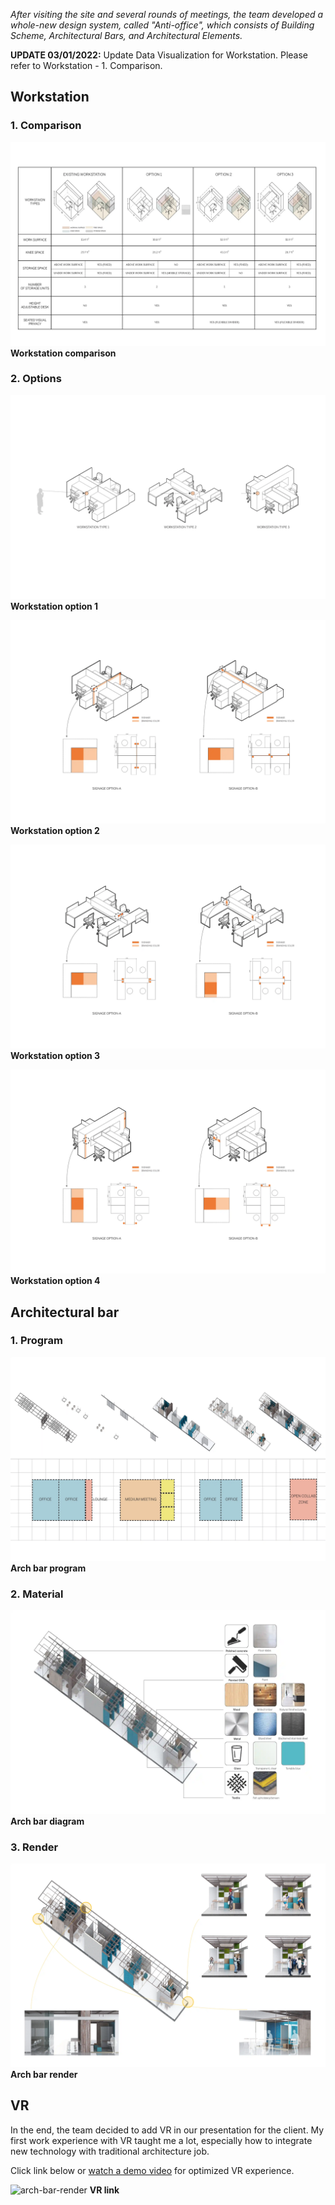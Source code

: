 _After visiting the site and several rounds of meetings, the team developed a whole-new design system, called "Anti-office", which consists of Building Scheme, Architectural Bars, and Architectural Elements._

**UPDATE 03/01/2022:** Update Data Visualization for Workstation. Please refer to Workstation - 1. Comparison.

## Workstation

### 1. Comparison

![workstation-comparison](../assets/post/image/anti-office/workstation-comparison.webp)
**Workstation comparison**

### 2. Options

![workstation-option-1](../assets/post/image/anti-office/workstation-option-1.webp)
**Workstation option 1**

![workstation-option-2](../assets/post/image/anti-office/workstation-option-2.webp)
**Workstation option 2**

![workstation-option-3](../assets/post/image/anti-office/workstation-option-3.webp)
**Workstation option 3**

![workstation-option-4](../assets/post/image/anti-office/workstation-option-4.webp)
**Workstation option 4**

## Architectural bar

### 1. Program

![arch-bar-program](../assets/post/image/anti-office/arch-bar-program.webp)
**Arch bar program**

### 2. Material

![arch-bar-diagram](../assets/post/image/anti-office/arch-bar-diagram.webp)
**Arch bar diagram**

### 3. Render

![arch-bar-render](../assets/post/image/anti-office/arch-bar-render.webp)
**Arch bar render**

## VR

In the end, the team decided to add VR in our presentation for the client. My first work experience with VR taught me a lot, especially how to integrate new technology with traditional architecture job.

Click link below or [watch a demo video](https://youtu.be/arrmfWZeuec) for optimized VR experience.

![arch-bar-render](../assets/post/image/anti-office/VR-demo-thumbnail.png)
**VR link**

